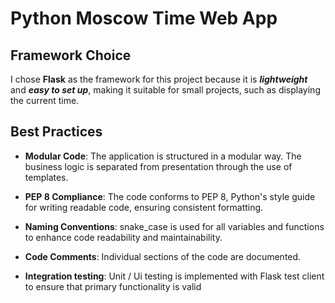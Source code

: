 # Python Moscow Time Web App

## Framework Choice

I chose **Flask** as the framework for this project
because it is ***lightweight*** and ***easy to set up***,
making it suitable for small projects, such as displaying the current time.

## Best Practices

- **Modular Code**: The application is structured in a modular way.
  The business logic is separated from presentation through the use of templates.

- **PEP 8 Compliance**: The code conforms to PEP 8,
  Python's style guide for writing readable code, ensuring consistent formatting.

- **Naming Conventions**: snake_case is used for all variables and functions
  to enhance code readability and maintainability.

- **Code Comments**: Individual sections of the code are documented.

- **Integration testing**: Unit / Ui testing is implemented with
  Flask test client to ensure that primary functionality is valid
